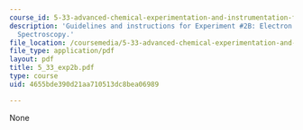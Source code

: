 ```yaml
---
course_id: 5-33-advanced-chemical-experimentation-and-instrumentation-fall-2007
description: 'Guidelines and instructions for Experiment #2B: Electron Spin Resonance
  Spectroscopy.'
file_location: /coursemedia/5-33-advanced-chemical-experimentation-and-instrumentation-fall-2007/4655bde390d21aa710513dc8bea06989_5_33_exp2b.pdf
file_type: application/pdf
layout: pdf
title: 5_33_exp2b.pdf
type: course
uid: 4655bde390d21aa710513dc8bea06989

---
```

None